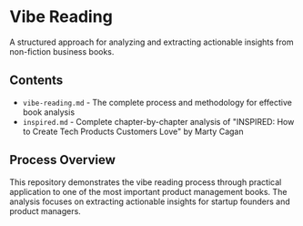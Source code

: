 # Vibe Reading

A structured approach for analyzing and extracting actionable insights from non-fiction business books.

## Contents

- `vibe-reading.md` - The complete process and methodology for effective book analysis
- `inspired.md` - Complete chapter-by-chapter analysis of "INSPIRED: How to Create Tech Products Customers Love" by Marty Cagan

## Process Overview

This repository demonstrates the vibe reading process through practical application to one of the most important product management books. The analysis focuses on extracting actionable insights for startup founders and product managers.


